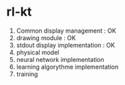 # rl-kt

1. Common display management : OK
2. drawing module : OK
3. stdout display implementation : OK
4. physical model
5. neural network implementation
6. learning algorythme implementation
7. training
